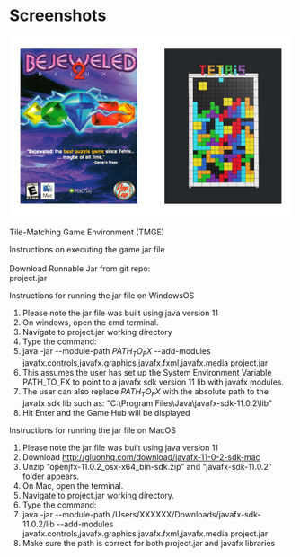# Screenshots

![](/TMGEmain.png)


Tile-Matching Game Environment (TMGE)

Instructions on executing the game jar file <br /><br />
Download Runnable Jar from git repo: <br />
project.jar <br />

Instructions for running the jar file on WindowsOS 

1. Please note the jar file was built using java version 11 <br />
2. On windows, open the cmd terminal. <br />
3. Navigate to project.jar working directory <br />
4. Type the command: <br />
5. java -jar --module-path $PATH_TO_FX$ --add-modules javafx.controls,javafx.graphics,javafx.fxml,javafx.media project.jar <br />
6. This assumes the user has set up the System Environment Variable PATH_TO_FX to point to a javafx sdk version 11 lib with javafx modules. <br />
7. The user can also replace $PATH_TO_FX$ with the absolute path to the javafx sdk lib such as: "C:\Program Files\Java\javafx-sdk-11.0.2\lib" <br />
8. Hit Enter and the Game Hub will be displayed <br />

Instructions for running the jar file on MacOS <br />

1. Please note the jar file was built using java version 11 <br />
2. Download http://gluonhq.com/download/javafx-11-0-2-sdk-mac <br />
3. Unzip “openjfx-11.0.2_osx-x64_bin-sdk.zip” and “javafx-sdk-11.0.2” folder appears. <br />
4. On Mac, open the terminal. <br />
5. Navigate to project.jar working directory. <br />
6. Type the command: <br />
7. java -jar --module-path /Users/XXXXXX/Downloads/javafx-sdk-11.0.2/lib --add-modules javafx.controls,javafx.graphics,javafx.fxml,javafx.media project.jar <br />
8. Make sure the path is correct for both project.jar and javafx libraries <br />
